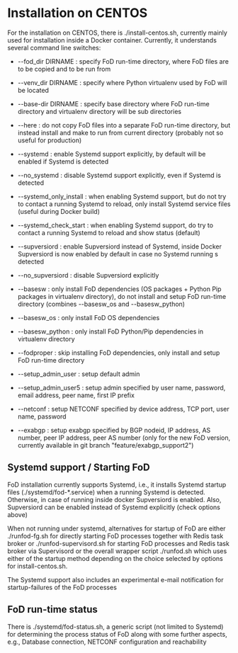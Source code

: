 # Installation on CENTOS

For the installation on CENTOS, 
there is ./install-centos.sh, currently mainly used for installation inside a Docker container.
Currently, it understands several command line switches:

- --fod_dir DIRNAME : specify FoD run-time directory, where FoD files are to be copied and to be run from 
- --venv_dir DIRNAME : specify where Python virtualenv used by FoD will be located
- --base-dir DIRNAME : specify base directory where FoD run-time directory and virtualenv directory will be sub directories
- --here : do not copy FoD files into a separate FoD run-time directory, but instead install and make to run from current directory (probably not so useful for production)

- --systemd : enable Systemd support explicitly, by default will be enabled if Systemd is detected 
- --no_systemd : disable Systemd support explicitly, even if Systemd is detected
- --systemd_only_install : when enabling Systemd support, but do not try to contact a running Systemd to reload, only install Systemd service files (useful during Docker build)
- --systemd_check_start : when enabling Systemd support, do try to contact a running Systemd to reload and show status (default)

- --supversiord : enable Supversiord instead of Systemd, inside Docker Supversiord is now enabled by default in case no Systemd running s detected
- --no_supversiord : disable Supversiord explicitly

- --basesw : only install FoD dependencies (OS packages + Python Pip packages in virtualenv directory), do not install and setup FoD run-time directory (combines --basesw_os and --basesw_python)
- --basesw_os : only install FoD OS dependencies 
- --basesw_python : only install FoD Python/Pip dependencies in virtualenv directory
- --fodproper : skip installing FoD dependencies, only install and setup FoD run-time directory 

- --setup_admin_user : setup default admin 
- --setup_admin_user5 : setup admin specified by user name, password, email address, peer name, first IP prefix 

- --netconf : setup NETCONF specified by device address, TCP port, user name, password
- --exabgp : setup exabgp specified by BGP nodeid, IP address, AS number, peer IP address, peer AS number (only for the new FoD version, currently available in git branch "feature/exabgp_support2")

## Systemd support / Starting FoD

FoD installation currently supports Systemd, i.e., it installs Systemd startup files (./systemd/fod-\*.service) when a running Systemd is detected. Otherwise, in case of running inside docker Supversiord is enabled.
Also, Supversiord can be enabled instead of Systemd explicitly (check options above)

When not running under systemd,
alternatives for startup of FoD 
are either
./runfod-fg.sh for directly starting FoD processes together with Redis task broker 
or
./runfod-supervisord.sh for starting FoD processes and Redis task broker via Supervisord
or
the overall wrapper script ./runfod.sh which uses either of the startup method depending 
on the choice selected by options for install-centos.sh.

The Systemd support also includes an experimental e-mail notification for startup-failures of the FoD processes

## FoD run-time status 

There is ./systemd/fod-status.sh, a generic script (not limited to Systemd) for determining the process status of FoD along with some further aspects, e.g., Database connection, NETCONF configuration and reachability


